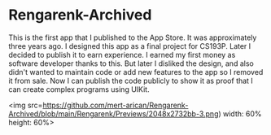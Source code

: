 # Rengarenk-Archived
This is the first app that I published to the App Store.
It was approximately three years ago.
I designed this app as a final project for CS193P.
Later I decided to publish it to earn experience.
I earned my first money as software developer thanks to this.
But later I disliked the design, and also didn't wanted to maintain
code or add new features to the app so I removed it from sale.
Now I can publish the code publicly to show it as proof that I can
create complex programs using UIKit.

<img src=https://github.com/mert-arican/Rengarenk-Archived/blob/main/Rengarenk/Previews/2048x2732bb-3.png) width: 60% height: 60%>
